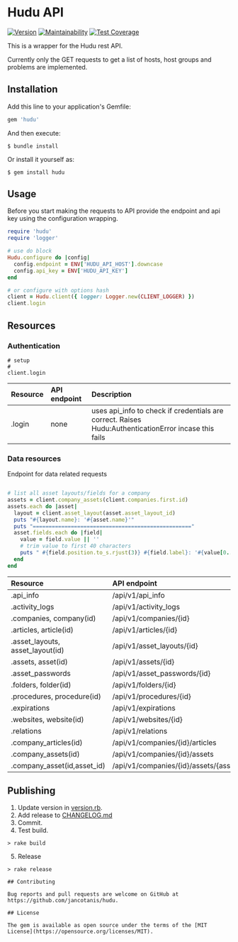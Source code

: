 # Hudu API
[![Version](https://img.shields.io/gem/v/hudu.svg)](https://rubygems.org/gems/hudu)
[![Maintainability](https://api.codeclimate.com/v1/badges/e02c3f2cd2f13261597d/maintainability)](https://codeclimate.com/github/jancotanis/hudu/maintainability)
[![Test Coverage](https://api.codeclimate.com/v1/badges/e02c3f2cd2f13261597d/test_coverage)](https://codeclimate.com/github/jancotanis/hudu/test_coverage)

This is a wrapper for the Hudu rest API. 

Currently only the GET requests to get a list of hosts, host groups and problems are implemented.

## Installation

Add this line to your application's Gemfile:

```ruby
gem 'hudu'
```

And then execute:

    $ bundle install

Or install it yourself as:

    $ gem install hudu

## Usage

Before you start making the requests to API provide the endpoint and api key using the configuration wrapping.

```ruby
require 'hudu'
require 'logger'

# use do block
Hudu.configure do |config|
  config.endpoint = ENV['HUDU_API_HOST'].downcase
  config.api_key = ENV['HUDU_API_KEY']
end

# or configure with options hash
client = Hudu.client({ logger: Logger.new(CLIENT_LOGGER) })
client.login

```

## Resources
### Authentication
```
# setup 
#
client.login
```
|Resource|API endpoint|Description|
|:--|:--|:--|
|.login| none |uses api_info to check if credentials are correct. Raises Hudu:AuthenticationError incase this fails|



### Data resources
Endpoint for data related requests 
```ruby

# list all asset layouts/fields for a company
assets = client.company_assets(client.companies.first.id)
assets.each do |asset|
  layout = client.asset_layout(asset.asset_layout_id)
  puts "#{layout.name}: '#{asset.name}'"
  puts "=================================================="
  asset.fields.each do |field|
    value = field.value || ''
    # trim value to first 40 characters
    puts " #{field.position.to_s.rjust(3)} #{field.label}: '#{value[0..40]}'"
  end
end
```

|Resource|API endpoint|
|:--|:--|
|.api_info                         | /api/v1/api_info|
|.activity_logs                    | /api/v1/activity_logs|
|.companies, company(id)           | /api/v1/companies/{id}|
|.articles, article(id)            | /api/v1/articles/{id}|
|.asset_layouts, asset_layout(id)  | /api/v1/asset_layouts/{id}|
|.assets, asset(id)                | /api/v1/assets/{id}|
|.asset_passwords                  | /api/v1/asset_passwords/{id}|
|.folders, folder(id)              | /api/v1/folders/{id}|
|.procedures, procedure(id)        | /api/v1/procedures/{id}|
|.expirations                      | /api/v1/expirations|
|.websites, website(id)            | /api/v1/websites/{id}|
|.relations                        | /api/v1/relations|
|.company_articles(id)             | /api/v1/companies/{id}/articles|
|.company_assets(id)               | /api/v1/companies/{id}/assets|
|.company_asset(id,asset_id)       | /api/v1/companies/{id}/assets/{asset_id}|


## Publishing

1. Update version in [version.rb](lib/hudu/version.rb).
2. Add release to [CHANGELOG.md](CHANGELOG.md)
3. Commit.
4. Test build.
```
> rake build

```
5. Release
```
> rake release

## Contributing

Bug reports and pull requests are welcome on GitHub at https://github.com/jancotanis/hudu.

## License

The gem is available as open source under the terms of the [MIT License](https://opensource.org/licenses/MIT).
